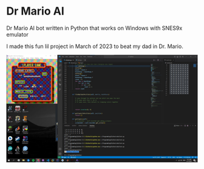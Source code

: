 # Dr Mario AI
 Dr Mario AI bot written in Python that works on Windows with SNES9x emulator

I made this fun lil project in March of 2023 to beat my dad in Dr. Mario.

![Image](/images/IMG_6926.jpg)
